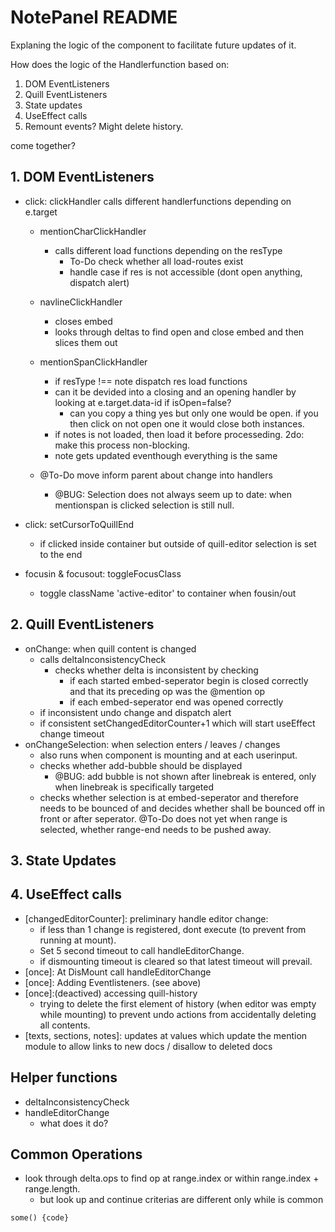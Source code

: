 # NotePanel README

Explaning the logic of the component to facilitate future updates of it.

How does the logic of the Handlerfunction based on:

1. DOM EventListeners
2. Quill EventListeners
3. State updates
4. UseEffect calls
5. Remount events? Might delete history.

come together?

## 1. DOM EventListeners

- click: clickHandler calls different handlerfunctions depending on e.target

  - mentionCharClickHandler
    - calls different load functions depending on the resType
      - To-Do check whether all load-routes exist
      - handle case if res is not accessible (dont open anything, dispatch alert)
  - navlineClickHandler
    - closes embed
    - looks through deltas to find open and close embed and then slices them out
  - mentionSpanClickHandler

    - if resType !== note dispatch res load functions
    - can it be devided into a closing and an opening handler by looking at e.target.data-id if isOpen=false?
      - can you copy a thing yes but only one would be open. if you then click on not open one it would close both instances.
    - if notes is not loaded, then load it before processeding. 2do: make this process non-blocking.
    - note gets updated eventhough everything is the same

  - @To-Do move inform parent about change into handlers
    - @BUG: Selection does not always seem up to date: when mentionspan is clicked selection is still null.

- click: setCursorToQuillEnd
  - if clicked inside container but outside of quill-editor selection is set to the end
- focusin & focusout: toggleFocusClass
  - toggle className 'active-editor' to container when fousin/out

## 2. Quill EventListeners

- onChange: when quill content is changed
  - calls deltaInconsistencyCheck
    - checks whether delta is inconsistent by checking
      - if each started embed-seperator begin is closed correctly and that its preceding op was the @mention op
      - if each embed-seperator end was opened correctly
  - if inconsistent undo change and dispatch alert
  - if consistent setChangedEditorCounter+1 which will start useEffect change timeout
- onChangeSelection: when selection enters / leaves / changes
  - also runs when component is mounting and at each userinput.
  - checks whether add-bubble should be displayed
    - @BUG: add bubble is not shown after linebreak is entered, only when linebreak is specifically targeted
  - checks whether selection is at embed-seperator and therefore needs to be bounced of and decides whether shall be bounced off in front or after seperator. @To-Do does not yet when range is selected, whether range-end needs to be pushed away.

## 3. State Updates

## 4. UseEffect calls

- [changedEditorCounter]: preliminary handle editor change:
  - if less than 1 change is registered, dont execute (to prevent from running at mount).
  - Set 5 second timeout to call handleEditorChange.
  - if dismounting timeout is cleared so that latest timeout will prevail.
- [once]: At DisMount call handleEditorChange
- [once]: Adding Eventlisteners. (see above)
- [once]:(deactived) accessing quill-history
  - trying to delete the first element of history (when editor was empty while mounting) to prevent undo actions from accidentally deleting all contents.
- [texts, sections, notes]: updates at values which update the mention module to allow links to new docs / disallow to deleted docs

## Helper functions

- deltaInconsistencyCheck
- handleEditorChange
  - what does it do?

## Common Operations

- look through delta.ops to find op at range.index or within range.index + range.length.
  - but look up and continue criterias are different only while is common

```
some() {code}
```
